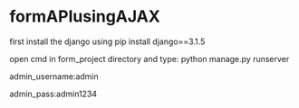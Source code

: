 # formAPIusingAJAX
first install the django using pip install django==3.1.5

open cmd in form_project directory and type: python manage.py runserver

admin_username:admin

admin_pass:admin1234
